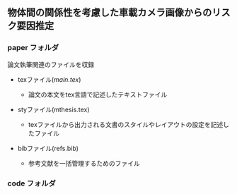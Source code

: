 ## 物体間の関係性を考慮した車載カメラ画像からのリスク要因推定

### paper フォルダ

論文執筆関連のファイルを収録

- texファイル(_main.tex_)
  - 論文の本文をtex言語で記述したテキストファイル
    
- styファイル(mthesis.tex)
  - texファイルから出力される文書のスタイルやレイアウトの設定を記述したファイル
    
- bibファイル(refs.bib)
  - 参考文献を一括管理するためのファイル

### code フォルダ
